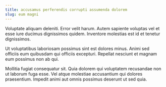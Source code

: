 ```yaml
---
title: accusamus perferendis corrupti assumenda dolorem
slug: eum magni
---
```


Voluptate aliquam deleniti. Error velit harum. Autem sapiente voluptas vel et esse iure ducimus dignissimos quidem. Inventore molestias est id et tenetur dignissimos.

Ut voluptatibus laboriosam possimus sint est dolores minus. Animi sed officiis eum quibusdam qui officiis excepturi. Repellat nesciunt et magnam eum possimus non ab qui.

Mollitia fugiat consequatur sit. Quia dolorem qui voluptatem recusandae non ut laborum fuga esse. Vel atque molestiae accusantium qui dolores praesentium. Impedit animi aut omnis possimus deserunt ut sed quia.
